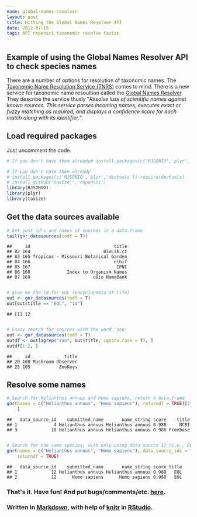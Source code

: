 ```yaml
--- 
name: global-names-resolver
layout: post
title: Hitting the Global Names Resolver API
date: 2012-07-15
tags: API ropensci taxonomic resolve taxize
---
```


## Example of using the Global Names Resolver API to check species names
 
There are a number of options for resolution of taxonomic names. The [Taxonomic Name Resolution Service (TNRS)](http://tnrs.iplantcollaborative.org/) comes to mind. There is a new service for taxonomic name resoultion called the [Global Names Resolver](http://resolver.globalnames.org/). They describe the service thusly "_Resolve lists of scientific names against known sources. This service parses incoming names, executes exact or fuzzy matching as required, and displays a confidence score for each match along with its identifier._". 

## Load required packages
Just uncomment the code.



```r
# If you don't have them already# install.packages(c('RJSONIO','plyr','devtools')) require(devtools)# install_github('taxize_','ropensci')
```






```r
# If you don't have them already
# install.packages(c('RJSONIO','plyr','devtools')) require(devtools)
# install_github('taxize_','ropensci')
library(RJSONIO)
library(plyr)
library(taxize)
```




## Get the data sources available


```r
# Get just id's and names of sources in a data.frame
tail(gnr_datasources(todf = T))
```

```
##     id                                title
## 82 164                            BioLib.cz
## 83 165 Tropicos - Missouri Botanical Garden
## 84 166                                nlbif
## 85 167                                 IPNI
## 86 168              Index to Organism Names
## 87 169                        uBio NameBank
```

```r

# give me the id for EOL (Encyclopedia of Life)
out <- gnr_datasources(todf = T)
out[out$title == "EOL", "id"]
```

```
## [1] 12
```

```r

# Fuzzy search for sources with the word 'zoo'
out <- gnr_datasources(todf = T)
outdf <- out[agrep("zoo", out$title, ignore.case = T), ]
outdf[1:2, ]
```

```
##     id             title
## 20 100 Mushroom Observer
## 25 105           ZooKeys
```




## Resolve some names


```r
# Search for Helianthus annuus and Homo sapiens, return a data.frame
gnr(names = c("Helianthus annuus", "Homo sapiens"), returndf = TRUE)[1:2, 
    ]
```

```
##   data_source_id    submitted_name       name_string score    title
## 1              4 Helianthus annuus Helianthus annuus 0.988     NCBI
## 3             10 Helianthus annuus Helianthus annuus 0.988 Freebase
```

```r

# Search for the same species, with only using data source 12 (i.e., EOL)
gnr(names = c("Helianthus annuus", "Homo sapiens"), data_source_ids = "12", 
    returndf = TRUE)
```

```
##   data_source_id    submitted_name       name_string score title
## 1             12 Helianthus annuus Helianthus annuus 0.988   EOL
## 2             12      Homo sapiens      Homo sapiens 0.988   EOL
```




### That's it. Have fun! And put bugs/comments/etc. [here](https://github.com/ropensci/taxize_/issues).

### Written in [Markdown](http://daringfireball.net/projects/markdown/), with help of [knitr](http://yihui.name/knitr/) in [RStudio](http://rstudio.org/).